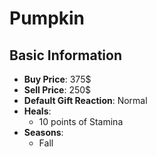 # Pumpkin

## Basic Information

- **Buy Price**: 375$
- **Sell Price**: 250$
- **Default Gift Reaction**: Normal
- **Heals**:
  - 10 points of Stamina
- **Seasons**:
  - Fall